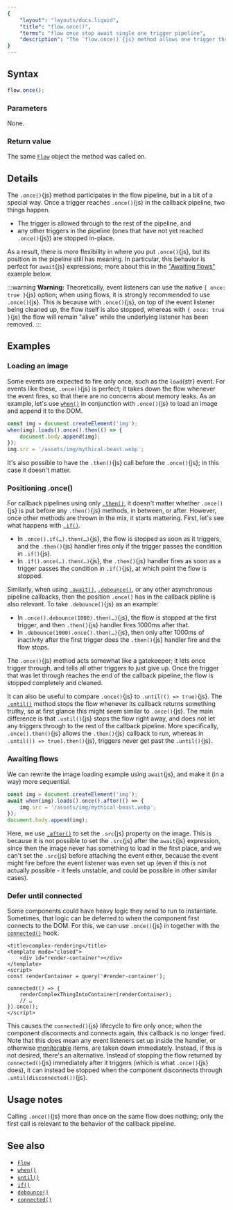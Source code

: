 ```yaml
---
{
	"layout": "layouts/docs.liquid",
	"title": "flow.once()",
	"terms": "flow once stop await single one trigger pipeline",
	"description": "The `flow.once()`{js} method allows one trigger through in the pipeline and simultaneously stops the flow it was called on whenever that happens."
}
---
```


## Syntax

```js
flow.once();
```

### Parameters

None.

### Return value

The same [`Flow`](/docs/flow/) object the method was called on.

## Details

The `.once()`{js} method participates in the flow pipeline, but in a bit of a special way. Once a trigger reaches `.once()`{js} in the callback pipeline, two things happen.

- The trigger is allowed through to the rest of the pipeline, and
- any other triggers in the pipeline (ones that have not yet reached `.once()`{js}) are stopped in-place.

As a result, there is more flexibility in where you put `.once()`{js}, but its position in the pipeline still has meaning. In particular, this behavior is perfect for `await`{js} expressions; more about this in the ["Awaiting flows"](./#awaiting-flows) example below.

:::warning
**Warning:** Theoretically, event listeners can use the native `{ once: true }`{js} option; when using flows, it is strongly recommended to use `.once()`{js}. This is because with `.once()`{js}, on top of the event listener being cleaned up, the flow itself is also stopped, whereas with `{ once: true }`{js} the flow will remain "alive" while the underlying listener has been removed.
:::

## Examples

### Loading an image

Some events are expected to fire only once, such as the `load`{str} event. For events like these, `.once()`{js} is perfect; it takes down the flow whenever the event fires, so that there are no concerns about memory leaks. As an example, let's use [`when()`](/docs/when/) in conjunction with `.once()`{js} to load an image and append it to the DOM.

```js
const img = document.createElement('img');
when(img).loads().once().then(() => {
	document.body.append(img);
});
img.src = '/assets/img/mythical-beast.webp';
```

It's also possible to have the `.then()`{js} call before the `.once()`{js}; in this case it doesn't matter.

### Positioning .once()

For callback pipelines using only [`.then()`](/docs/flow/then/), it doesn't matter whether `.once()`{js} is put before any `.then()`{js} methods, in between, or after. However, once other methods are thrown in the mix, it starts mattering. First, let's see what happens with [`.if()`](/docs/flow/if/).

- In `.once().if(…).then(…)`{js}, the flow is stopped as soon as it triggers, and the `.then()`{js} handler fires only if the trigger passes the condition in `.if()`{js}.
- In `.if().once(…).then(…)`{js}, the `.then()`{js} handler fires as soon as a trigger passes the condition in `.if()`{js}, at which point the flow is stopped.

Similarly, when using [`.await()`](/docs/flow/await/), [`.debounce()`](/docs/flow/debounce/), or any other asynchronous pipeline callbacks, then the position `.once()` has in the callback pipline is also relevant. To take `.debounce()`{js} as an example:

- In `.once().debounce(1000).then(…)`{js}, the flow is stopped at the first trigger, and then `.then()`{js} handler fires 1000ms after that.
- In `.debounce(1000).once().then(…)`{js}, then only after 1000ms of inactivity after the first trigger does the `.then()`{js} handler fire and the flow stops.

The `.once()`{js} method acts somewhat like a gatekeeper; it lets once trigger through, and tells all other triggers to just give up. Once the trigger that was let through reaches the end of the callback pipeline, the flow is stopped completely and cleaned.

It can also be useful to compare `.once()`{js} to `.until(() => true)`{js}. The [`.until()`](/docs/flow/until/) method stops the flow whenever its callback returns something truthy, so at first glance this might seem similar to `.once()`{js}. The main difference is that `.until()`{js} stops the flow right away, and does not let any triggers through to the rest of the callback pipeline. More specifically, `.once().then()`{js} allows the `.then()`{js} callback to run, whereas in `.until(() => true).then()`{js}, triggers never get past the `.until()`{js}.

### Awaiting flows

We can rewrite the image loading example using `await`{js}, and make it (in a way) more sequential.

```js
const img = document.createElement('img');
await when(img).loads().once().after(() => {
	img.src = '/assets/img/mythical-beast.webp';
});
document.body.append(img);
```

Here, we use [`.after()`](/docs/flow/after/) to set the `.src`{js} property on the image. This is because it is not possible to set the `.src`{js} after the `await`{js} expression, since then the image never has something to load in the first place, and we can't set the `.src`{js} before attaching the event either, because the event might fire before the event listener was even set up (even if this is not actually possible - it feels unstable, and could be possible in other similar cases).

### Defer until connected

Some components could have heavy logic they need to run to instantiate. Sometimes, that logic can be deferred to when the component first connects to the DOM. For this, we can use `.once()`{js} in together with the [`connected()`](/docs/components/connected/) hook.

```yz
<title>complex-rendering</title>
<template mode="closed">
	<div id="render-container"></div>
</template>
<script>
const renderContainer = query('#render-container');

connected(() => {
	renderComplexThingIntoContainer(renderContainer);
	// …
}).once();
</script>
```

This causes the `connected()`{js} lifecycle to fire only once; when the component disconnects and connects again, this callback is no longer fired. Note that this does mean any event listeners set up inside the handler, or otherwise [monitorable](/docs/monitor/) items, are taken down immediately. Instead, if this is not desired, there's an alternative. Instead of stopping the flow returned by `connected()`{js} immediately after it triggers (which is what `.once()`{js} does), it can instead be stopped when the component disconnects through `.until(disconnected())`{js}.

## Usage notes

Calling `.once()`{js} more than once on the same flow does nothing; only the first call is relevant to the behavior of the callback pipeline.

## See also

- [`Flow`](/docs/flow/)
- [`when()`](/docs/when/)
- [`until()`](/docs/flow/until/)
- [`if()`](/docs/flow/if/)
- [`debounce()`](/docs/flow/debounce/)
- [`connected()`](/docs/components/connected/)
